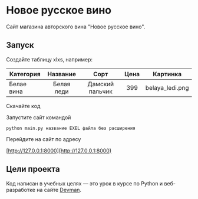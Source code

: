 # Новое русское вино

Сайт магазина авторского вина "Новое русское вино".

## Запуск
Создайте таблицу xlxs, например:

| Категория     | Название           | Сорт            | Цена | Картинка        |
| ------------- |:------------------:| :--------------:| :---:| :--------------:|
| Белае вина    | Белая леди         | Дамский пальчик | 399  | belaya_ledi.png |

Скачайте код

Запустите сайт командой 
```
python main.py название EXEL файла без расширения
```
Перейдите на сайт по адресу 

[http://127.0.0.1:8000](http://127.0.0.1:8000)

## Цели проекта

Код написан в учебных целях — это урок в курсе по Python и веб-разработке на сайте [Devman](https://dvmn.org).
